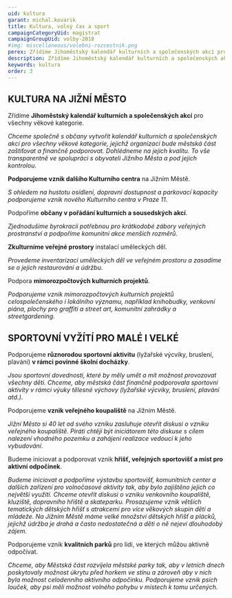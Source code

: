 ```yaml
---
uid: kultura
garant: michal.kovarik
title: Kultura, volný čas a sport
campaignCategoryUid: magistrat
campaignGroupUid: volby-2018
#img: miscellaneous/volebni-rozcestnik.png
perex: Zřídíme Jihoměstský kalendář kulturních a společenských akcí pro všechny věkové kategorie. Podporujeme vznik nového Kulturního centra na Jižním Městě. Podporujeme různorodou sportovní aktivitu v rámci povinné školní docházky. Podporujeme vznik veřejného koupaliště na Jižním Městě a hřišť, veřejných sportovišť a míst pro aktivní odpočinek. Podporujeme vznik kvalitních parků pro lidi.
description: Zřídíme Jihoměstský kalendář kulturních a společenských akcí pro všechny věkové kategorie. Podporujeme vznik nového Kulturního centra na Jižním Městě. Podporujeme různorodou sportovní aktivitu v rámci povinné školní docházky. Podporujeme vznik veřejného koupaliště na Jižním Městě a hřišť, veřejných sportovišť a míst pro aktivní odpočinek. Podporujeme vznik kvalitních parků pro lidi.
keywords: kultura
order: 3
---
```


## KULTURA NA JIŽNÍ MĚSTO
Zřídíme **Jihoměstský kalendář kulturních a společenských akcí** pro všechny věkové kategorie.

*Chceme společně s občany vytvořit kalendář kulturních a společenských akcí pro všechny věkové kategorie, jejichž organizaci bude městská část zaštiťovat a finančně podporovat. Dohlédneme na jejich kvalitu. To vše transparentně ve spolupráci s obyvateli Jižního Města a pod jejich kontrolou*.

**Podporujeme vznik dalšího Kulturního centra** na Jižním Městě.

*S ohledem na hustotu osídlení, dopravní dostupnost a parkovací kapacity podporujeme vznik nového Kulturního centra v Praze 11*.

Podpoříme **občany v pořádání kulturních a sousedských akcí**.

*Zjednodušíme byrokracii potřebnou pro krátkodobé zábory veřejných prostranství a podpoříme komunitní akce menších rozměrů*.

**Zkulturníme veřejné prostory** instalací uměleckých děl.

*Provedeme inventarizaci uměleckých děl ve veřejném prostoru a zasadíme se o jejich restaurování a údržbu*.

Podpora **mimorozpočtových kulturních projektů**.

*Podporujeme vznik mimorozpočtových kulturních projektů celospolečenského i lokálního významu, například knihobudky, venkovní piána, plochy pro graffiti a street art, komunitní zahrádky a streetgardening*.
 
## SPORTOVNÍ VYŽÍTÍ PRO MALÉ I VELKÉ

Podporujeme **různorodou sportovní aktivitu** (lyžařské výcviky, bruslení, plavání) **v rámci povinné školní docházky**.

*Jsou sportovní dovednosti, které by měly umět a mít možnost provozovat všechny děti. Chceme, aby městská část finančně podporovala sportovní aktivity v rámci výuky tělesné výchovy (lyžařské výcviky, bruslení, plavání atd.)*.
 
Podporujeme **vznik veřejného koupaliště** na Jižním Městě.

*Jižní Město si 40 let od svého vzniku zasluhuje otevřít diskusi o vzniku veřejného koupaliště. Piráti chtějí být iniciátorem této diskuse s cílem nalezení vhodného pozemku a zahájení realizace vedoucí k jeho vybudování*.

Budeme iniciovat a podporovat vznik **hřišť, veřejných sportovišť a míst pro aktivní odpočinek**.

*Budeme iniciovat a podpoříme výstavbu sportovišť, komunitních center a dalších zařízení pro volnočasové aktivity tak, aby bylo zajištěno jejich co největší využití. Chceme otevřít diskusi o vzniku venkovního koupaliště, kluziště, dopravního hřiště a skateparku. Prosazujeme vznik větších tematických dětských hřišť s atrakcemi pro více věkových skupin dětí a mládeže. Na Jižním Městě máme velké množství dětských hřišť a plácků, jejichž údržba je drahá a často nedostatečná a děti o ně nejeví dlouhodobý zájem.*

Podporujeme vznik **kvalitních parků** pro lidi, ve kterých můžou aktivně odpočívat.

*Chceme, aby Městská část rozvíjela městské parky tak, aby v letních dnech poskytovaly možnost úkrytu před horkem ve stínu a zároveň aby v nich byla možnost celodenního aktivního odpočinku. Podporujeme vznik psích louček, aby psi měli možnost volného pohybu v místech k tomu určených.*